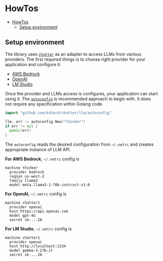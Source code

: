 # HowTos

- [HowTos](#howtos)
  - [Setup environment](#setup-environment)


## Setup environment

The library uses [`chatter`](github.com/kshard/chatter) as an adapter to access LLMs from various providers. The first required things is to choose right provider for your application and configure it:
* [AWS Bedrock](https://aws.amazon.com/bedrock/)
* [OpenAI](https://platform.openai.com/docs/api-reference/introduction)
* [LM Studio](https://lmstudio.ai)  

Once the provider and LLMs access is configures, your application can start using it. The [`autoconfig`](github.com/kshard/chatter/llm/autoconfig) is recommended approach to begin with. It does not require any specification within Golang code.

```go
import "github.com/kshard/chatter/llm/autoconfig"

llm, err := autoconfig.New("thinker")
if err != nil {
  panic(err)
}
```

The `autoconfig` reads the desired configuration from `~/.netrc` and creates appropriate instance of LLM API.

**For AWS Bedrock**, `~/.netrc` config is
```
machine thinker
  provider bedrock
  region us-west-2
  family llama3
  model meta.llama3-1-70b-instruct-v1:0
```

**For OpenAI**, `~/.netrc` config is
```
machine chatter1
  provider openai
  host https://api.openai.com
  model gpt-4o
  secret sk-...IA
```

**For LM Studio**, `~/.netrc` config is
```
machine chatter1
  provider openai
  host http://localhost:1234
  model gemma-3-27b-it
  secret sk-...IA
```
